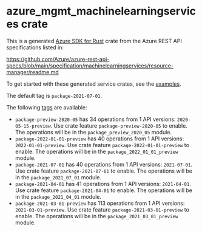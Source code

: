 # azure_mgmt_machinelearningservices crate

This is a generated [Azure SDK for Rust](https://github.com/Azure/azure-sdk-for-rust) crate from the Azure REST API specifications listed in:

https://github.com/Azure/azure-rest-api-specs/blob/main/specification/machinelearningservices/resource-manager/readme.md

To get started with these generated service crates, see the [examples](https://github.com/Azure/azure-sdk-for-rust/blob/main/services/README.md#examples).

The default tag is `package-2021-07-01`.

The following [tags](https://github.com/Azure/azure-sdk-for-rust/blob/main/services/tags.md) are available:

- `package-preview-2020-05` has 34 operations from 1 API versions: `2020-05-15-preview`. Use crate feature `package-preview-2020-05` to enable. The operations will be in the `package_preview_2020_05` module.
- `package-2022-01-01-preview` has 40 operations from 1 API versions: `2022-01-01-preview`. Use crate feature `package-2022-01-01-preview` to enable. The operations will be in the `package_2022_01_01_preview` module.
- `package-2021-07-01` has 40 operations from 1 API versions: `2021-07-01`. Use crate feature `package-2021-07-01` to enable. The operations will be in the `package_2021_07_01` module.
- `package-2021-04-01` has 41 operations from 1 API versions: `2021-04-01`. Use crate feature `package-2021-04-01` to enable. The operations will be in the `package_2021_04_01` module.
- `package-2021-03-01-preview` has 113 operations from 1 API versions: `2021-03-01-preview`. Use crate feature `package-2021-03-01-preview` to enable. The operations will be in the `package_2021_03_01_preview` module.